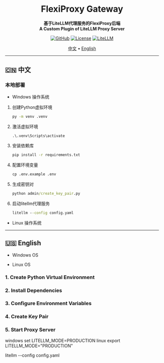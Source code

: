 <h1 align="center">FlexiProxy Gateway</h1>
<p align="center">
  <strong>基于LiteLLM代理服务的FlexiProxy后端</strong>
  <br/>
  <strong>A Custom Plugin of LiteLLM Proxy Server</strong>
</p>

<div align="center">

[![GitHub](https://img.shields.io/badge/FlexiProxy-0.7.0-blue?logo=github)](https://github.com/SanChai20/Flexi-Proxy)
[![License](https://img.shields.io/badge/License-MIT-green.svg)](LICENSE.md)
[![LiteLLM](https://img.shields.io/badge/LiteLLM-Docs-orange?logo=litellm)](https://docs.litellm.ai/docs/simple_proxy)


</div>

<p align="center">
  <a href="#-中文">中文</a> •
  <a href="#-english">English</a>
</p>

---

## 🇨🇳 中文

### 本地部署

- Windows 操作系统

1. 创建Python虚拟环境

    ```cmd
    py -m venv .venv
    ```

2. 激活虚拟环境
   
   ```cmd
   .\.venv\Scripts\activate
   ```

3. 安装依赖库

    ```cmd
    pip install -r requirements.txt
    ```

4. 配置环境变量

    ```cmd
    cp .env.example .env
    ```

5. 生成密钥对

    ```cmd
    python admin/create_key_pair.py
    ```


6. 启动litellm代理服务

    ```cmd
    litellm --config config.yaml
    ```


- Linux 操作系统






---

## 🇺🇸 English

- Windows OS






- Linux OS

### 1. Create Python Virtual Environment



### 2. Install Dependencies



### 3. Configure Environment Variables



### 4. Create Key Pair




### 5. Start Proxy Server

windows
set LITELLM_MODE=PRODUCTION
linux
export LITELLM_MODE="PRODUCTION"


litellm --config config.yaml